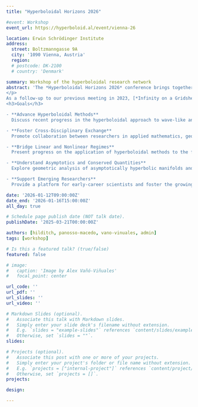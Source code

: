 ```yaml
---
title: "Hyperboloidal Horizons 2026"

#event: Workshop
event_url: https://hyperboloid.al/event/vienna-26

location: Erwin Schrödinger Institute
address:
  street: Boltzmanngasse 9A
  city: '1090 Vienna, Austria'
  region: 
  # postcode: DK-2100
  # country: 'Denmark'

summary: Workshop of the hyperboloidal research network
abstract: 'The *Hyperboloidal Horizons 2026* conference brings together researchers across mathematical relativity, geometric analysis, and gravitational wave physics to explore the theory and applications of hyperboloidal foliations. Spacelike surfaces that asymptotically approach null infinity offer a geometric framework for analyzing wave propagation, with implications for both analytical and numerical treatments of the Einstein field equations.
</p>
As a follow-up to our previous meeting in 2023, [*Infinity on a Gridshell*](https://hyperboloid.al/event/copenhagen-23/), this conference will highlight recent advances in black hole perturbation theory, gravitational self-force, and the nonlinear numerical evolution of asymptotically flat spacetimes. Particular attention will be given to the role of hyperboloidal methods in modeling gravitational radiation across the inspiral, merger, and ringdown phases of compact binary coalescence. We will also investigate new frontiers where hyperboloidal foliations may be applicable, such as electromagnetic scattering theory and quantum field theory.
<h3>Goals</h3>

- **Advance Hyperboloidal Methods**
  Discuss recent progress in the hyperboloidal approach to wave-like and dispersive PDEs, including its use in black hole perturbation theory and the computation of quasinormal modes.

- **Foster Cross-Disciplinary Exchange**
  Promote collaboration between researchers in applied mathematics, geometric analysis, numerical relativity, and gravitational wave astronomy.

- **Bridge Linear and Nonlinear Regimes**
  Present progress on the application of hyperboloidal methods to the full nonlinear Einstein equations, with the goal of enabling stable 3D numerical simulations without symmetry assumptions.

- **Understand Asymptotics and Conserved Quantities**
  Explore geometric analysis of asymptotically hyperbolic manifolds and its relation to conserved quantities and decay properties at null infinity.

- **Support Emerging Researchers**
  Provide a platform for early-career scientists and foster the growing community around hyperboloidal research and asymptotic methods in relativity.'

date: '2026-01-12T09:00:00Z'
date_end: '2026-01-16T15:00:00Z'
all_day: true

# Schedule page publish date (NOT talk date).
publishDate: '2025-03-21T00:00:00Z'

authors: [hilditch, panosso-macedo, vano-vinuales, admin]
tags: [workshop]

# Is this a featured talk? (true/false)
featured: false

# image:  
#   caption: 'Image by Alex Vañó-Viñuales'
#   focal_point: center

url_code: ''
url_pdf: ''
url_slides: ''
url_video: ''

# Markdown Slides (optional).
#   Associate this talk with Markdown slides.
#   Simply enter your slide deck's filename without extension.
#   E.g. `slides = "example-slides"` references `content/slides/example-slides.md`.
#   Otherwise, set `slides = ""`.
slides:

# Projects (optional).
#   Associate this post with one or more of your projects.
#   Simply enter your project's folder or file name without extension.
#   E.g. `projects = ["internal-project"]` references `content/project/deep-learning/index.md`.
#   Otherwise, set `projects = []`.
projects:

design: 

---
```

